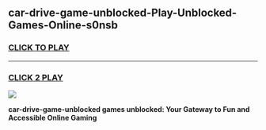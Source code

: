 
## car-drive-game-unblocked-Play-Unblocked-Games-Online-s0nsb
<h3>
<a href="https://premium76.site?title=car-drive-game-unblocked&ref=25A">CLICK TO PLAY</a></h3>
<hr>

<h3>
<a href="https://premium76.site?title=car-drive-game-unblocked&ref=25A">CLICK 2 PLAY</a>
  
</h3>

<a href="https://premium76.site?title=car-drive-game-unblocked&ref=25A"><img src="https://clearcache.store/games.png"></a>


**car-drive-game-unblocked games unblocked: Your Gateway to Fun and Accessible Online Gaming**
